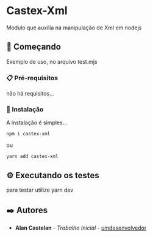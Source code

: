 # Castex-Xml

Modulo que auxilia na manipulação de Xml em nodejs

## 🚀 Começando

Exemplo de uso, no arquivo test.mjs

### 📋 Pré-requisitos

não há requisitos...


### 🔧 Instalação

A instalação é simples...

```
npm i castex-xml
```
ou

```
yarn add castex-xml
```

## ⚙️ Executando os testes

para testar utilize yarn dev

## ✒️ Autores

* **Alan Castelan** - *Trabalho Inicial* - [umdesenvolvedor](https://github.com/alancastelan)